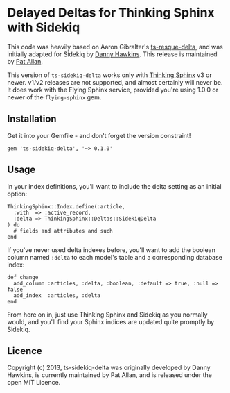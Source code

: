 # Delayed Deltas for Thinking Sphinx with Sidekiq

This code was heavily based on Aaron Gibralter's [ts-resque-delta](https://github.com/agibralter/ts-resque-delta), and was initially adapted for Sidekiq by [Danny Hawkins](https://github.com/danhawkins). This release is maintained by [Pat Allan](https://github.com/pat).

This version of `ts-sidekiq-delta` works only with [Thinking Sphinx](https://github.com/pat/thinking-sphinx) v3 or newer. v1/v2 releases are not supported, and almost certainly will never be. It does work with the Flying Sphinx service, provided you're using 1.0.0 or newer of the `flying-sphinx` gem.

## Installation

Get it into your Gemfile - and don't forget the version constraint!

    gem 'ts-sidekiq-delta', '~> 0.1.0'

## Usage

In your index definitions, you'll want to include the delta setting as an initial option:

    ThinkingSphinx::Index.define(:article,
      :with  => :active_record,
      :delta => ThinkingSphinx::Deltas::SidekiqDelta
    ) do
      # fields and attributes and such
    end

If you've never used delta indexes before, you'll want to add the boolean
column named `:delta` to each model's table and a corresponding database index:

    def change
      add_column :articles, :delta, :boolean, :default => true, :null => false
      add_index  :articles, :delta
    end

From here on in, just use Thinking Sphinx and Sidekiq as you normally would, and you'll find your Sphinx indices are updated quite promptly by Sidekiq.

## Licence

Copyright (c) 2013, ts-sidekiq-delta was originally developed by Danny Hawkins, is currently maintained by Pat Allan, and is released under the open MIT Licence.
